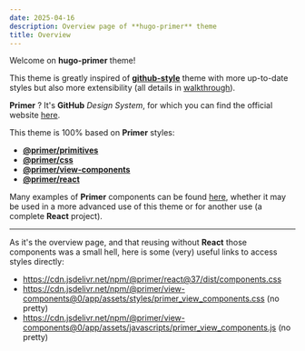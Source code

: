 ```yaml
---
date: 2025-04-16
description: Overview page of **hugo-primer** theme
title: Overview
---
```


Welcome on **hugo-primer** theme!

This theme is greatly inspired of [**github-style**](https://themes.gohugo.io/themes/github-style) theme with more up-to-date styles
but also more extensibility (all details in [walkthrough](/walkthrough)).

**Primer** ? It's **GitHub** *Design System*, for which you can find the official website [here](https://primer.style/).

This theme is 100% based on **Primer** styles:

- [**@primer/primitives**](https://www.npmjs.com/package/@primer/primitives)
- [**@primer/css**](https://www.npmjs.com/package/@primer/css)
- [**@primer/view-components**](https://www.npmjs.com/package/@primer/view-components)
- [**@primer/react**](https://www.npmjs.com/package/@primer/react)

Many examples of **Primer** components can be found [here](https://primer.style/product/components/),
whether it may be used in a more advanced use of this theme or for another use (a complete **React** project).

---

As it's the overview page, and that reusing without **React** those components was a small hell,
here is some (very) useful links to access styles directly:

- https://cdn.jsdelivr.net/npm/@primer/react@37/dist/components.css
- https://cdn.jsdelivr.net/npm/@primer/view-components@0/app/assets/styles/primer_view_components.css (no pretty)
- https://cdn.jsdelivr.net/npm/@primer/view-components@0/app/assets/javascripts/primer_view_components.js (no pretty)
